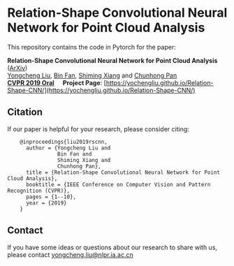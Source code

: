 Relation-Shape Convolutional Neural Network for Point Cloud Analysis
===
This repository contains the code in Pytorch for the paper:

__Relation-Shape Convolutional Neural Network for Point Cloud Analysis__ ([ArXiv](kkkkkk))
<br>
[Yongcheng Liu](https://yochengliu.github.io/), [Bin Fan](http://www.nlpr.ia.ac.cn/fanbin/), [Shiming Xiang](https://scholar.google.com/citations?user=0ggsACEAAAAJ&hl=zh-CN) and [Chunhong Pan](http://people.ucas.ac.cn/~0005314)
<br>
[__CVPR 2019 Oral__](http://cvpr2019.thecvf.com/) &nbsp;&nbsp;&nbsp; __Project Page__: [https://yochengliu.github.io/Relation-Shape-CNN/](https://yochengliu.github.io/Relation-Shape-CNN/)


## Citation

If our paper is helpful for your research, please consider citing:   

        @inproceedings{liu2019rscnn,   
          author = {Yongcheng Liu and    
                    Bin Fan and    
                    Shiming Xiang and   
                    Chunhong Pan},   
          title = {Relation-Shape Convolutional Neural Network for Point Cloud Analysis},   
          booktitle = {IEEE Conference on Computer Vision and Pattern Recognition (CVPR)},    
          pages = {1--10},  
          year = {2019}   
        }   

## Contact

If you have some ideas or questions about our research to share with us, please contact <yongcheng.liu@nlpr.ia.ac.cn>
